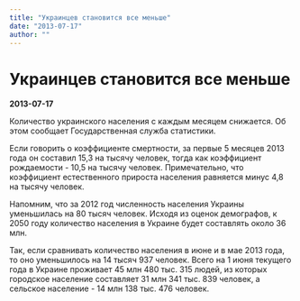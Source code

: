 ```yaml
---
title: "Украинцев становится все меньше"
date: "2013-07-17"
author: ""
---
```


# Украинцев становится все меньше

**2013-07-17** 

Количество украинского населения с каждым месяцем снижается. Об этом сообщает Государственная служба статистики.

Если говорить о коэффициенте смертности, за первые 5 месяцев 2013 года он составил 15,3 на тысячу человек, тогда как коэффициент рождаемости - 10,5 на тысячу человек. Примечательно, что коэффициент естественного прироста населения равняется минус 4,8 на тысячу человек.

Напомним, что за 2012 год численность населения Украины уменьшилась на 80 тысяч человек. Исходя из оценок демографов, к 2050 году количество населения в Украине будет составлять около 36 млн.

Так, если сравнивать количество населения в июне и в мае 2013 года, то оно уменьшилось на 14 тысяч 937 человек. Всего на 1 июня текущего года в Украине проживает 45 млн 480 тыс. 315 людей, из которых городское население составляет 31 млн 341 тыс. 839 человек, а сельское население - 14 млн 138 тыс. 476 человек.